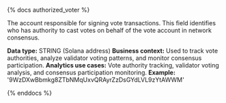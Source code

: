 {% docs authorized_voter %}

The account responsible for signing vote transactions. This field identifies who has authority to cast votes on behalf of the vote account in network consensus.

**Data type:** STRING (Solana address)
**Business context:** Used to track vote authorities, analyze validator voting patterns, and monitor consensus participation.
**Analytics use cases:** Vote authority tracking, validator voting analysis, and consensus participation monitoring.
**Example:** '9WzDXwBbmkg8ZTbNMqUxvQRAyrZzDsGYdLVL9zYtAWWM'

{% enddocs %} 